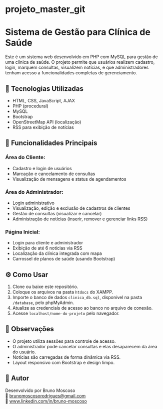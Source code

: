# projeto_master_git
# Sistema de Gestão para Clínica de Saúde

Este é um sistema web desenvolvido em PHP com MySQL para gestão de uma clínica de saúde. O projeto permite que usuários realizem cadastro, login, marquem consultas, visualizem notícias, e que administradores tenham acesso a funcionalidades completas de gerenciamento.

## 🔧 Tecnologias Utilizadas

- HTML, CSS, JavaScript, AJAX  
- PHP (procedural)  
- MySQL  
- Bootstrap  
- OpenStreetMap API (localização)  
- RSS para exibição de notícias

## 🎯 Funcionalidades Principais

### Área do Cliente:
- Cadastro e login de usuários  
- Marcação e cancelamento de consultas  
- Visualização de mensagens e status de agendamentos  

### Área do Administrador:
- Login administrativo  
- Visualização, edição e exclusão de cadastros de clientes  
- Gestão de consultas (visualizar e cancelar)  
- Administração de notícias (inserir, remover e gerenciar links RSS)  

### Página Inicial:
- Login para cliente e administrador  
- Exibição de até 6 notícias via RSS  
- Localização da clínica integrada com mapa  
- Carrossel de planos de saúde (usando Bootstrap)

## ⚙️ Como Usar

1. Clone ou baixe este repositório.  
2. Coloque os arquivos na pasta `htdocs` do XAMPP.  
3. Importe o banco de dados `clinica_db.sql`, disponível na pasta `/database`, pelo phpMyAdmin.  
4. Atualize as credenciais de acesso ao banco no arquivo de conexão.  
5. Acesse `localhost/nome-do-projeto` pelo navegador.

## 📌 Observações

- O projeto utiliza sessões para controle de acesso.  
- O administrador pode cancelar consultas e elas desaparecem da área do usuário.  
- Notícias são carregadas de forma dinâmica via RSS.  
- Layout responsivo com Bootstrap e design limpo.

## 👤 Autor

Desenvolvido por Bruno Moscoso  
📧 brunomoscosorodrigues@gmail.com  
🔗 www.linkedin.com/in/bruno-moscoso
